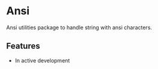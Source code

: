 # Ansi

Ansi utilities package to handle string with ansi characters.

## Features
- In active development
